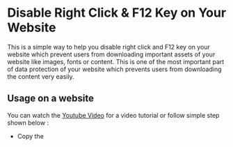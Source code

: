 # Disable Right Click & F12 Key on Your Website
This is a simple way to help you disable right click and F12 key on your website which prevent users from downloading important assets of your website like images, fonts or content. This is one of the most important part of data protection of your website which prevents users from downloading the content very easily. 

## Usage on a website
You can watch the [Youtube Video](https://www.youtube.com/channel/UCP5LqUylO8P4z48Sn-4ElTg) for a video tutorial or follow simple step shown below : 
* Copy the <script> part of the [HTML](index.html) and paste it just before the </head> tag of your website.
* Great! You've successfully disabled F12 & Right Click on your Website!


## Usage on a Wordpress/Woocommerce Site.
You can watch the [Youtube Video](https://www.youtube.com/channel/UCP5LqUylO8P4z48Sn-4ElTg) for a video tutorial or follow simple steps shown below : 
* Copy the <script> part of the [HTML](index.html)
* Go to your wordpress dashboard.
* Navigate to Appearance > Theme Editor. This will open up default theme editor of your current theme with all the files.
* Search for the header.php file from the list of files and open it.
* Now find the </head> tag and paste the code that you copied form the repository.
* Save the changes and you are good to go (If your server has cache management plguin, please do not forget to clear cache after making these changes).
* Great! You've successfully disabled F12 & Right Click on your Wordpress Website!


## Usage on a Shopify Store.
You can watch the [Youtube Video](https://www.youtube.com/channel/UCP5LqUylO8P4z48Sn-4ElTg) for a video tutorial or follow simple steps shown below : 
* Copy the <script> part of the [HTML](index.html)
* Navigate to Themes in your Shopify Admin and click on Edit Code. This should open up code editor for the theme.
* Search for the theme.liquid file from the list of files and open it.
* Now find the </head> tag and paste the code that you copied form the repository.
* Save the changes and you are good to go.
* Great! You've successfully disabled F12 & Right Click on your Shopify Store!
